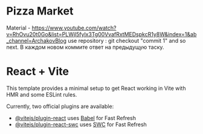 # Pizza Market

Material - https://www.youtube.com/watch?v=RhOvu20t0Go&list=PLWjl5fylx3Tg00VvafRxtMEDspkcR1y8W&index=1&ab_channel=ArchakovBlog use repository : git checkout "commit 1" and so next. В каждом новом коммите ответ на предыдущую таску.

# React + Vite

This template provides a minimal setup to get React working in Vite with HMR and some ESLint rules.

Currently, two official plugins are available:

- [@vitejs/plugin-react](https://github.com/vitejs/vite-plugin-react/blob/main/packages/plugin-react/README.md) uses [Babel](https://babeljs.io/) for Fast Refresh
- [@vitejs/plugin-react-swc](https://github.com/vitejs/vite-plugin-react-swc) uses [SWC](https://swc.rs/) for Fast Refresh
